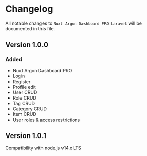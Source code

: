 # Changelog

All notable changes to `Nuxt Argon Dashboard PRO Laravel`  will be documented in this file.

## Version 1.0.0

### Added
- Nuxt Argon Dashboard PRO
- Login
- Register
- Profile edit
- User CRUD
- Role CRUD
- Tag CRUD
- Category CRUD
- Item CRUD
- User roles & access restrictions

## Version 1.0.1
Compatibility with node.js v14.x LTS
